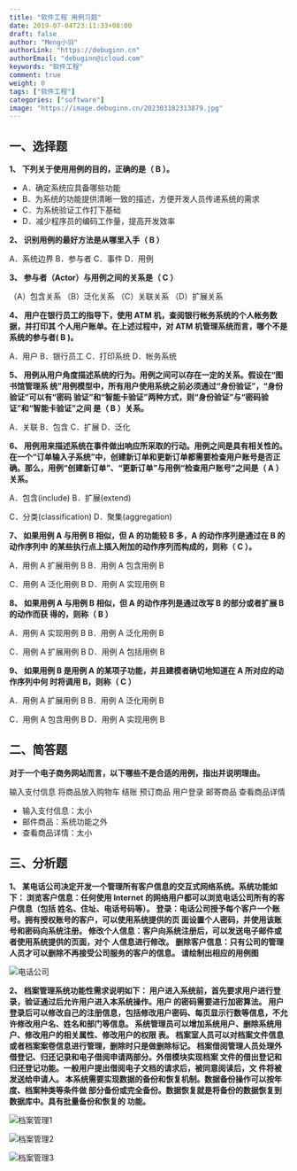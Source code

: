 ```yaml
---
title: "软件工程 用例习题"
date: 2019-07-04T23:11:33+08:00
draft: false
author: "Meng小羽"
authorLink: "https://debuginn.cn"
authorEmail: "debuginn@icloud.com"
keywords: "软件工程"
comment: true
weight: 0
tags: ["软件工程"]
categories: ["software"]
image: "https://image.debuginn.cn/202303182313879.jpg"
---
```


## 一、选择题

**1、 下列关于使用用例的目的，正确的是（ B ）。**

- A．确定系统应具备哪些功能 
- B．为系统的功能提供清晰一致的描述，方便开发人员传递系统的需求 
- C．为系统验证工作打下基础 
- D．减少程序员的编码工作量，提高开发效率

**2、 识别用例的最好方法是从哪里入手（ B ）**

A．系统边界     B．参与者     C．事件     D．用例

**3、 参与者（Actor）与用例之间的关系是（ C ）**

（A）包含关系 （B）泛化关系 （C）关联关系 （D）扩展关系

**4、 用户在银行员工的指导下，使用 ATM 机，查阅银行帐务系统的个人帐务数据，并打印其 个人用户账单。在上述过程中，对 ATM 机管理系统而言，哪个不是系统的参与者( B )。**

A．用户     B．银行员工     C．打印系统     D．帐务系统

**5、 用例从用户角度描述系统的行为。用例之间可以存在一定的关系。假设在“图书馆管理系 统”用例模型中，所有用户使用系统之前必须通过“身份验证”，“身份验证”可以有“密码 验证”和“智能卡验证”两种方式，则“身份验证”与“密码验证”和“智能卡验证”之间 是（ B ）关系。**

A．关联     B．包含     C．扩展     D．泛化

**6、 用例用来描述系统在事件做出响应所采取的行动。用例之间是具有相关性的。在一个“订单输入子系统”中，创建新订单和更新订单都需要检查用户账号是否正确。那么，用例“创建新订单”、“更新订单”与用例“检查用户账号”之间是（ A ）关系。**

A．包含(include)               B．扩展(extend)

C．分类(classification)     D．聚集(aggregation)

**7、 如果用例 A 与用例 B 相似，但 A 的功能较 B 多，A 的动作序列是通过在 B 的动作序列中 的某些执行点上插入附加的动作序列而构成的，则称（ C ）。**

A．用例 A 扩展用例 B         B．用例 A 包含用例 B

C．用例 A 泛化用例 B         D．用例 A 实现用例 B

**8、 如果用例 A 与用例 B 相似，但 A 的动作序列是通过改写 B 的部分或者扩展 B 的动作而获 得的，则称（ B ）**

A．用例 A 实现用例 B         B．用例 A 泛化用例 B

C．用例 A 扩展用例 B         D．用例 A 包括用例 B

**9、 如果用例 B 是用例 A 的某项子功能，并且建模者确切地知道在 A 所对应的动作序列中何 时将调用 B，则称（ C ）**

A．用例 A 扩展用例 B         B．用例 A 泛化用例 B

C．用例 A 包含用例 B         D．用例 A 实现用例 B

## 二、简答题

**对于一个电子商务网站而言，以下哪些不是合适的用例，指出并说明理由。**

输入支付信息         将商品放入购物车         结账         预订商品         用户登录         邮寄商品         查看商品详情

- 输入支付信息：太小
- 邮件商品：系统功能之外
- 查看商品详情：太小

## 三、分析题

**1、 某电话公司决定开发一个管理所有客户信息的交互式网络系统。系统功能如下：
浏览客户信息：任何使用 Internet 的网络用户都可以浏览电话公司所有的客户信息（包括 姓名、住址、电话号码等）。
登录：电话公司授予每个客户一个账号。拥有授权账号的客户，可以使用系统提供的页 面设置个人密码，并使用该账号和密码向系统注册。
修改个人信息：客户向系统注册后，可以发送电子邮件或者使用系统提供的页面，对个 人信息进行修改。
删除客户信息：只有公司的管理人员才可以删除不再接受公司服务的客户的信息。 请绘制出相应的用例图**

![电话公司](https://image.debuginn.cn/202303182315280.png)

**2、 档案管理系统功能性需求说明如下：
用户进入系统前，首先要求用户进行登录，验证通过后允许用户进入本系统操作。用户 的密码需要进行加密算法。
用户登录后可以修改自己的注册信息，包括修改用户密码、每页显示行数等信息，不允 许修改用户名、姓名和部门等信息。
系统管理员可以增加系统用户、删除系统用户、修改用户的相关属性、修改用户的权限 表。
档案室人员可以对档案文件信息或者档案案卷信息进行管理，删除时只是做删除标记。
档案借阅管理人员处理外借登记、归还记录和电子借阅申请两部分。外借模块实现档案 文件的借出登记和归还登记功能。一般用户提出借阅电子文档的请求后，被同意阅读后，文 件将被发送给申请人。
本系统需要实现数据的备份和恢复机制。数据备份操作可以按年度、档案种类等条件做 部分备份或完全备份。数据恢复就是将备份的数据恢复到数据库中。具有批量备份和恢复的 功能。** 

![档案管理1](https://image.debuginn.cn/202303182316896.png)

![档案管理2](https://image.debuginn.cn/202303182317405.png)

![档案管理3](https://image.debuginn.cn/202303182317895.png)